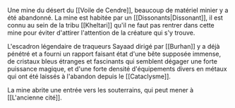 Une mine du désert du [[Voile de Cendre]], beaucoup de matériel minier y a été abandonné. La mine est habitée par un [[Dissonants|Dissonant]], il est connu au sein de la tribu [[Kheltari]] qu'il ne faut pas rentrer dans cette mine pour éviter d'attirer l'attention de la créature qui s'y trouve.

L'escadron légendaire de traqueurs Sayaad dirigé par [[Burhan]] y a déjà pénétré et a fourni un rapport faisant état d'une bête supposée immense, de cristaux bleus étranges et fascinants qui semblent dégager une forte puissance magique, et d'une forte densité d'équipements divers en métaux qui ont été laissés à l'abandon depuis le [[Cataclysme]].

La mine abrite une entrée vers les souterrains, qui peut mener à [[L'ancienne cité]].